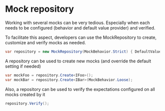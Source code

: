 # Mock repository

Working with several mocks can be very tedious. Especially when each needs to be configured \(behavior and default value provider\) and verified.

To facilitate this aspect, developers can use the MockRepository to create, customize and verify mocks as needed.

```csharp
var repository = new MockRepository(MockBehavior.Strict) { DefaultValue = DefaultValue.Mock };
```

A repository can be used to create new mocks \(and override the default setting if needed\)

```csharp
var mockFoo = repository.Create<IFoo>();
var mockBar = repository.Create<IBar>(MockBehavior.Loose);
```

Also, a repository can be used to verify the expectations configured on all mocks created by it

```csharp
repository.Verify();
```

